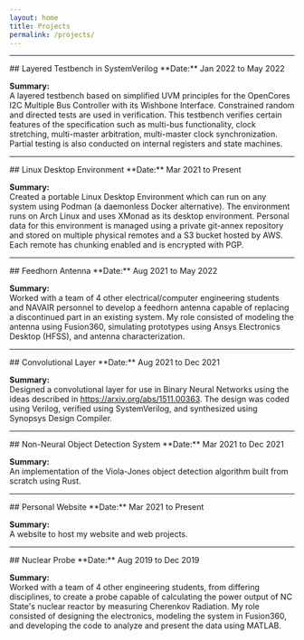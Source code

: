 ```yaml
---
layout: home
title: Projects
permalink: /projects/
---
```

<hr>
## Layered Testbench in SystemVerilog
**Date:**  
Jan 2022 to May 2022  

**Summary:**  
A layered testbench based on simplified UVM principles for the OpenCores I2C Multiple Bus Controller with its Wishbone Interface. Constrained random and directed tests are used in verification. This testbench verifies certain features of the specification such as multi-bus functionality, clock stretching, multi-master arbitration, multi-master clock synchronization. Partial testing is also conducted on internal registers and state machines.

<hr>
## Linux Desktop Environment
**Date:**  
Mar 2021 to Present  

**Summary:**  
Created a portable Linux Desktop Environment which can run on any system using Podman (a daemonless Docker alternative). The environment runs on Arch Linux and uses XMonad as its desktop environment. Personal data for this environment is managed using a private git-annex repository and stored on multiple physical remotes and a S3 bucket hosted by AWS. Each remote has chunking enabled and is encrypted with PGP.

<hr>
## Feedhorn Antenna
**Date:**  
Aug 2021 to May 2022  

**Summary:**  
Worked with a team of 4 other electrical/computer engineering students and NAVAIR personnel to develop a feedhorn antenna capable of replacing a discontinued part in an existing system. My role consisted of modeling the antenna using Fusion360, simulating prototypes using Ansys Electronics Desktop (HFSS), and antenna characterization.  

<hr>
## Convolutional Layer
**Date:**  
Aug 2021 to Dec 2021  

**Summary:**  
Designed a convolutional layer for use in Binary Neural Networks using the ideas described in https://arxiv.org/abs/1511.00363. The design was coded using Verilog, verified using SystemVerilog, and synthesized using Synopsys Design Compiler.

<hr>
## Non-Neural Object Detection System
**Date:**  
Mar 2021 to Dec 2021  

**Summary:**  
An implementation of the Viola-Jones object detection algorithm built from scratch using Rust.

<hr>
## Personal Website
**Date:**  
Mar 2021 to Present  

**Summary:**  
A website to host my website and web projects.

<hr>
## Nuclear Probe
**Date:**  
Aug 2019 to Dec 2019  

**Summary:**  
Worked with a team of 4 other engineering students, from differing disciplines, to create a probe capable of calculating the power output of NC State's nuclear reactor by measuring Cherenkov Radiation. My role consisted of designing the electronics, modeling the system in Fusion360, and developing the code to analyze and present the data using MATLAB.

